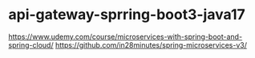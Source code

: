 # api-gateway-sprring-boot3-java17

https://www.udemy.com/course/microservices-with-spring-boot-and-spring-cloud/ 
https://github.com/in28minutes/spring-microservices-v3/
